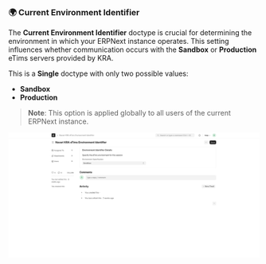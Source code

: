 ### 🌍 Current Environment Identifier

<a id="current_env_id"></a>

The **Current Environment Identifier** doctype is crucial for determining the environment in which your ERPNext instance operates. This setting influences whether communication occurs with the **Sandbox** or **Production** eTims servers provided by KRA.

This is a **Single** doctype with only two possible values:

- **Sandbox**
- **Production**

> **Note**: This option is applied globally to all users of the current ERPNext instance.

![Current Environment Identifier](../images/current_environment_identifier.png)
